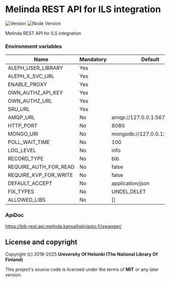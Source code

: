# Melinda REST API for ILS integration 
![Version](https://img.shields.io/github/package-json/v/NatLibFi/melinda-rest-api-http.svg)
![Node Version](https://img.shields.io/badge/dynamic/json.svg?url=https%3A%2F%2Fraw.githubusercontent.com%2FNatLibFi%2Fmelinda-rest-api-http%2Fmaster%2Fpackage.json&label=node&query=$.engines.node)

Melinda REST API for ILS integration

### Environment variables
| Name                  | Mandatory | Default                      |
|-----------------------|-----------|------------------------------|
| ALEPH_USER_LIBRARY    | Yes       |                              |
| ALEPH_X_SVC_URL       | Yes       |                              |
| ENABLE_PROXY          | Yes       |                              |
| OWN_AUTHZ_API_KEY     | Yes       |                              |
| OWN_AUTHZ_URL         | Yes       |                              |
| SRU_URL               | Yes       |                              |
| AMQP_URL              | No        | amqp://127.0.0.1:5672/       |
| HTTP_PORT             | No        | 8080                         |
| MONGO_URI             | No        | mongodb://127.0.0.1:27017/db |
| POLL_WAIT_TIME        | No        | 100                          |
| LOG_LEVEL             | No        | info                         |
| RECORD_TYPE           | No        | bib                          |
| REQUIRE_AUTH_FOR_READ | No        | false                        |
| REQUIRE_KVP_FOR_WRITE | No        | false                        |
| DEFAULT_ACCEPT        | No        | application/json             |
| FIX_TYPES             | No        | UNDEL,DELET                  |
| ALLOWED_LIBS          | No        | []                           |

### ApiDoc
https://bib-rest.api.melinda.kansalliskirjasto.fi/swagger/

## License and copyright

Copyright (c) 2018-2025 **University Of Helsinki (The National Library Of Finland)**

This project's source code is licensed under the terms of **MIT** or any later version.

